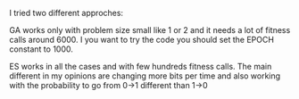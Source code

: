 I tried two different approches:

GA works only with problem size small like 1 or 2 and it needs a lot of fitness calls around 6000. I you want to try the code you should set the EPOCH constant to 1000.

ES works in all the cases and with few hundreds fitness calls. The main different in my opinions are changing more bits per time and also working with the probability to go from 0->1 different than 1->0